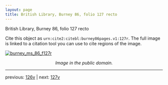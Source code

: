 ```yaml
---
layout: page
title: British Library, Burney 86, folio 127 recto
---
```


British Library, Burney 86, folio 127 recto

Cite this object as `urn:cite2:citebl:burney86pages.v1:127r`.  The full image is linked to a citation tool you can use to cite regions of the image.

[![burney_ms_86_f127r](http://www.homermultitext.org/iipsrv?IIIF=/project/homer/pyramidal/deepzoom/citebl/burney86imgs/v1/burney_ms_86_f127r.tif/full/800,/0/default.jpg)](http://www.homermultitext.org/ict2/?urn=urn:cite2:citebl:burney86imgs.v1:burney_ms_86_f127r) 

<p style="text-align: center; font-style: italic;">Image in the public domain.</p>

---

previous: [126v](../126v/) | next: [127v](../127v/)